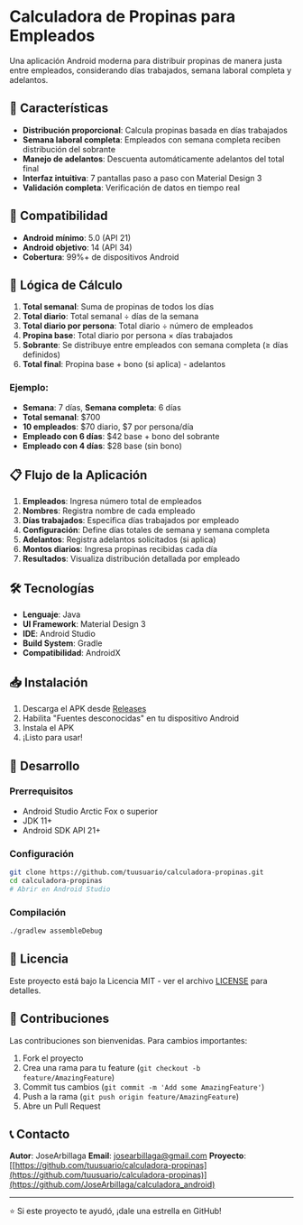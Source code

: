 # Calculadora de Propinas para Empleados

Una aplicación Android moderna para distribuir propinas de manera justa entre empleados, considerando días trabajados, semana laboral completa y adelantos.

## 🚀 Características

- **Distribución proporcional**: Calcula propinas basada en días trabajados
- **Semana laboral completa**: Empleados con semana completa reciben distribución del sobrante
- **Manejo de adelantos**: Descuenta automáticamente adelantos del total final
- **Interfaz intuitiva**: 7 pantallas paso a paso con Material Design 3
- **Validación completa**: Verificación de datos en tiempo real

## 📱 Compatibilidad

- **Android mínimo**: 5.0 (API 21)
- **Android objetivo**: 14 (API 34)
- **Cobertura**: 99%+ de dispositivos Android

## 🧮 Lógica de Cálculo

1. **Total semanal**: Suma de propinas de todos los días
2. **Total diario**: Total semanal ÷ días de la semana
3. **Total diario por persona**: Total diario ÷ número de empleados
4. **Propina base**: Total diario por persona × días trabajados
5. **Sobrante**: Se distribuye entre empleados con semana completa (≥ días definidos)
6. **Total final**: Propina base + bono (si aplica) - adelantos

### Ejemplo:
- **Semana**: 7 días, **Semana completa**: 6 días
- **Total semanal**: $700
- **10 empleados**: $70 diario, $7 por persona/día
- **Empleado con 6 días**: $42 base + bono del sobrante
- **Empleado con 4 días**: $28 base (sin bono)

## 📋 Flujo de la Aplicación

1. **Empleados**: Ingresa número total de empleados
2. **Nombres**: Registra nombre de cada empleado
3. **Días trabajados**: Especifica días trabajados por empleado
4. **Configuración**: Define días totales de semana y semana completa
5. **Adelantos**: Registra adelantos solicitados (si aplica)
6. **Montos diarios**: Ingresa propinas recibidas cada día
7. **Resultados**: Visualiza distribución detallada por empleado

## 🛠️ Tecnologías

- **Lenguaje**: Java
- **UI Framework**: Material Design 3
- **IDE**: Android Studio
- **Build System**: Gradle
- **Compatibilidad**: AndroidX

## 📥 Instalación

1. Descarga el APK desde [Releases](../../releases)
2. Habilita "Fuentes desconocidas" en tu dispositivo Android
3. Instala el APK
4. ¡Listo para usar!

## 🔧 Desarrollo

### Prerrequisitos
- Android Studio Arctic Fox o superior
- JDK 11+
- Android SDK API 21+

### Configuración
```bash
git clone https://github.com/tuusuario/calculadora-propinas.git
cd calculadora-propinas
# Abrir en Android Studio
```

### Compilación
```bash
./gradlew assembleDebug
```

## 📄 Licencia

Este proyecto está bajo la Licencia MIT - ver el archivo [LICENSE](LICENSE) para detalles.

## 🤝 Contribuciones

Las contribuciones son bienvenidas. Para cambios importantes:

1. Fork el proyecto
2. Crea una rama para tu feature (`git checkout -b feature/AmazingFeature`)
3. Commit tus cambios (`git commit -m 'Add some AmazingFeature'`)
4. Push a la rama (`git push origin feature/AmazingFeature`)
5. Abre un Pull Request

## 📞 Contacto

**Autor**: JoseArbillaga
**Email**: josearbillaga@gmail.com
**Proyecto**: [[https://github.com/tuusuario/calculadora-propinas](https://github.com/tuusuario/calculadora-propinas)](https://github.com/JoseArbillaga/calculadora_android)

---
⭐ Si este proyecto te ayudó, ¡dale una estrella en GitHub!
